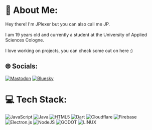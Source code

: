 # 💫 About Me:
Hey there! I'm JPlexer but you can also call me JP.<br><br>I am 19 years old and currently a student at the University of Applied Sciences Cologne.<br><br>I love working on projects, you can check some out on here :)<br>


## 🌐 Socials:
[![Mastodon](https://img.shields.io/badge/@jplexer-%230285FF.svg?logo=mastodon&logoColor=white&style=for-the-badge)](https://social.lol/@jplexer) [![Bluesky](https://img.shields.io/badge/@funnyna.me-%230285FF.svg?logo=Bluesky&logoColor=white&style=for-the-badge)](https://bsky.app/profile/funnyna.me)

# 💻 Tech Stack:
![JavaScript](https://img.shields.io/badge/javascript-%23323330.svg?style=for-the-badge&logo=javascript&logoColor=%23F7DF1E) ![Java](https://img.shields.io/badge/java-%23ED8B00.svg?style=for-the-badge&logo=java&logoColor=white) ![HTML5](https://img.shields.io/badge/html5-%23E34F26.svg?style=for-the-badge&logo=html5&logoColor=white) ![Dart](https://img.shields.io/badge/dart-%230175C2.svg?style=for-the-badge&logo=dart&logoColor=white) ![Cloudflare](https://img.shields.io/badge/Cloudflare-F38020?style=for-the-badge&logo=Cloudflare&logoColor=white) ![Firebase](https://img.shields.io/badge/firebase-%23039BE5.svg?style=for-the-badge&logo=firebase) ![Electron.js](https://img.shields.io/badge/Electron-191970?style=for-the-badge&logo=Electron&logoColor=white) ![NodeJS](https://img.shields.io/badge/node.js-6DA55F?style=for-the-badge&logo=node.js&logoColor=white) ![GODOT](https://img.shields.io/badge/godot-3582bb.svg?style=for-the-badge&logo=godot-engine&logoColor=white) ![LINUX](https://img.shields.io/badge/Linux-FCC624?style=for-the-badge&logo=linux&logoColor=black)

<!-- Proudly created with GPRM ( https://gprm.itsvg.in ) -->
